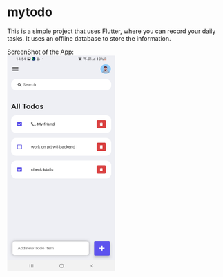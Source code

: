 # mytodo

This is a simple project that uses Flutter, where you can record your daily tasks. It uses an offline database to store the information.

ScreenShot of the App:<br>
<img src="https://github.com/mehdigharibi/MyFlutterTodo/blob/master/asstes/images/1.jpg" alt="Screenshot" width="250" height="500">
